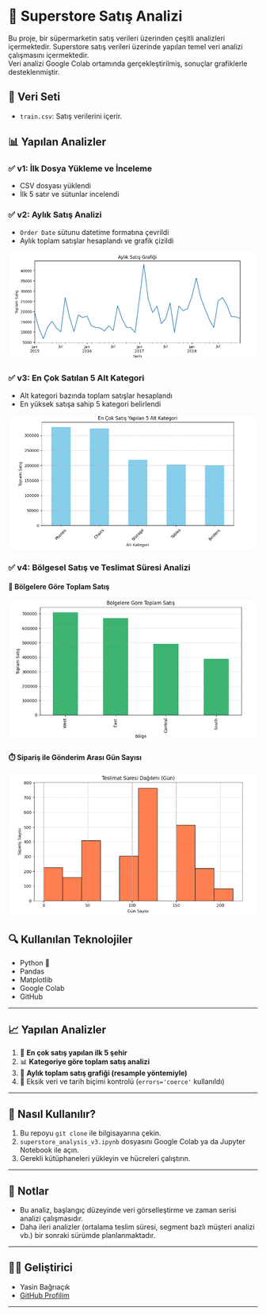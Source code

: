# 🛒 Superstore Satış Analizi

Bu proje, bir süpermarketin satış verileri üzerinden çeşitli analizleri içermektedir.
Superstore satış verileri üzerinde yapılan temel veri analizi çalışmasını içermektedir.  
Veri analizi Google Colab ortamında gerçekleştirilmiş, sonuçlar grafiklerle desteklenmiştir.

## 📁 Veri Seti

- `train.csv`: Satış verilerini içerir.

## 📊 Yapılan Analizler

### ✅ v1: İlk Dosya Yükleme ve İnceleme
- CSV dosyası yüklendi
- İlk 5 satır ve sütunlar incelendi

### ✅ v2: Aylık Satış Analizi
- `Order Date` sütunu datetime formatına çevrildi
- Aylık toplam satışlar hesaplandı ve grafik çizildi

![sales_chart](superstore_v2_aylik_satis_grafigi.png)

### ✅ v3: En Çok Satılan 5 Alt Kategori

- Alt kategori bazında toplam satışlar hesaplandı
- En yüksek satışa sahip 5 kategori belirlendi

![Top5_SubCategories](superstore_v3_chart.png)

### ✅ v4: Bölgesel Satış ve Teslimat Süresi Analizi

#### 📍 Bölgelere Göre Toplam Satış

![Region_Sales](region_sales_v4_chart.png)

#### ⏱️ Sipariş ile Gönderim Arası Gün Sayısı

![Delivery_Days](delivery_days_v4_chart.png)


## 🔍 Kullanılan Teknolojiler

- Python 🐍
- Pandas
- Matplotlib
- Google Colab
- GitHub

---

## 📈 Yapılan Analizler

1. 📍 **En çok satış yapılan ilk 5 şehir**
2. 📊 **Kategoriye göre toplam satış analizi**
3. 📆 **Aylık toplam satış grafiği (resample yöntemiyle)**
4. 🔎 Eksik veri ve tarih biçimi kontrolü (`errors='coerce'` kullanıldı)

---

## 🚀 Nasıl Kullanılır?

1. Bu repoyu `git clone` ile bilgisayarına çekin.
2. `superstore_analysis_v3.ipynb` dosyasını Google Colab ya da Jupyter Notebook ile açın.
3. Gerekli kütüphaneleri yükleyin ve hücreleri çalıştırın.

---

## 📌 Notlar

- Bu analiz, başlangıç düzeyinde veri görselleştirme ve zaman serisi analizi çalışmasıdır.
- Daha ileri analizler (ortalama teslim süresi, segment bazlı müşteri analizi vb.) bir sonraki sürümde planlanmaktadır.

---

## 👨‍💻 Geliştirici

- Yasin Bağrıaçık  
- [GitHub Profilim](https://github.com/yassinbagriacik)

---
